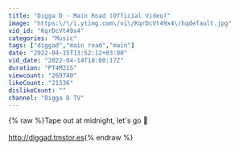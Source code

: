 ```yaml
---
title: "Digga D - Main Road (Official Video)"
image: "https:\/\/i.ytimg.com\/vi\/KqrDcVt49x4\/hqdefault.jpg"
vid_id: "KqrDcVt49x4"
categories: "Music"
tags: ["diggad","main road","main"]
date: "2022-04-15T13:52:12+03:00"
vid_date: "2022-04-14T18:00:17Z"
duration: "PT4M21S"
viewcount: "269740"
likeCount: "21536"
dislikeCount: ""
channel: "Digga D TV"
---
```

{% raw %}Tape out at midnight, let's go 🏁<br /><br /><a rel="nofollow" target="blank" href="http://diggad.tmstor.es">http://diggad.tmstor.es</a>{% endraw %}
